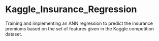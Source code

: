 # Kaggle_Insurance_Regression
Training and implementing an ANN regression to predict the insurance premiums based on the set of features given in the Kaggle competition dataset.

